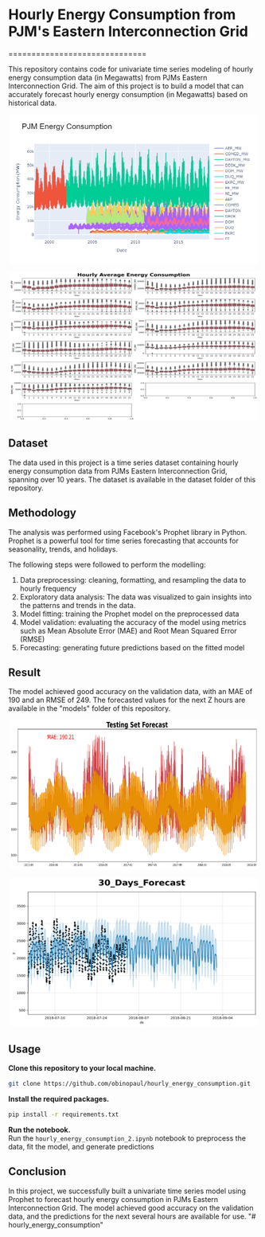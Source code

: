 # Hourly Energy Consumption from PJM's Eastern Interconnection Grid 
==============================
                                                                    
This repository contains code for univariate time series modeling of hourly energy consumption data (in Megawatts) from PJMs Eastern Interconnection Grid. The aim of this project is to build a model that can accurately forecast hourly energy consumption (in Megawatts) based on historical data.

<p align="center">
  <img src="Images/PJM_Energy_Consumption.png" alt="Alt text" width="500" height="300">
</p>

<p align="center">
  <img src="Images/Hourly_Average_Energy_Consumption.png" alt="Alt text" width="500" height="300">
</p>

## Dataset
The data used in this project is a time series dataset containing hourly energy consumption data from PJMs Eastern Interconnection Grid, spanning over 10 years. The dataset is available in the dataset folder of this repository.

## Methodology
The analysis was performed using Facebook's Prophet library in Python. Prophet is a powerful tool for time series forecasting that accounts for seasonality, trends, and holidays.

The following steps were followed to perform the modelling:

1. Data preprocessing: cleaning, formatting, and resampling the data to hourly frequency
2. Exploratory data analysis: The data was visualized to gain insights into the patterns and trends in the data.
3. Model fitting: training the Prophet model on the preprocessed data
4. Model validation: evaluating the accuracy of the model using metrics such as Mean Absolute Error (MAE) and Root Mean Squared Error (RMSE)
5. Forecasting: generating future predictions based on the fitted model

## Result
The model achieved good accuracy on the validation data, with an MAE of 190 and an RMSE of 249. The forecasted values for the next Z hours are available in the "models" folder of this repository.

<p align="center">
  <img src="Images/testing_set_forecast.png" alt="Alt text" width="500" height="300">
</p>
                      
<p align="center">
  <img src="Images/30_Days_Forecast.png" alt="Alt text" width="500" height="300">
</p>
      

## Usage                                   
**Clone this repository to your local machine.**                                            
```bash     
git clone https://github.com/obinopaul/hourly_energy_consumption.git                                       
```      

**Install the required packages.**                                                        
```bash    
pip install -r requirements.txt                         
```    
**Run the notebook.**  
Run the ```hourly_energy_consumption_2.ipynb``` notebook to preprocess the data, fit the model, and generate predictions

## Conclusion
In this project, we successfully built a univariate time series model using Prophet to forecast hourly energy consumption in PJMs Eastern Interconnection Grid. The model achieved good accuracy on the validation data, and the predictions for the next several hours are available for use.
"# hourly_energy_consumption" 
